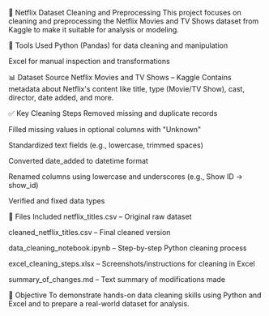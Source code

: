 🧹 Netflix Dataset Cleaning and Preprocessing
This project focuses on cleaning and preprocessing the Netflix Movies and TV Shows dataset from Kaggle to make it suitable for analysis or modeling.

🔧 Tools Used
Python (Pandas) for data cleaning and manipulation

Excel for manual inspection and transformations

📊 Dataset Source
Netflix Movies and TV Shows – Kaggle
Contains metadata about Netflix's content like title, type (Movie/TV Show), cast, director, date added, and more.

✅ Key Cleaning Steps
Removed missing and duplicate records

Filled missing values in optional columns with "Unknown"

Standardized text fields (e.g., lowercase, trimmed spaces)

Converted date_added to datetime format

Renamed columns using lowercase and underscores (e.g., Show ID → show_id)

Verified and fixed data types

📁 Files Included
netflix_titles.csv – Original raw dataset

cleaned_netflix_titles.csv – Final cleaned version

data_cleaning_notebook.ipynb – Step-by-step Python cleaning process

excel_cleaning_steps.xlsx – Screenshots/instructions for cleaning in Excel

summary_of_changes.md – Text summary of modifications made

🎯 Objective
To demonstrate hands-on data cleaning skills using Python and Excel and to prepare a real-world dataset for analysis.
